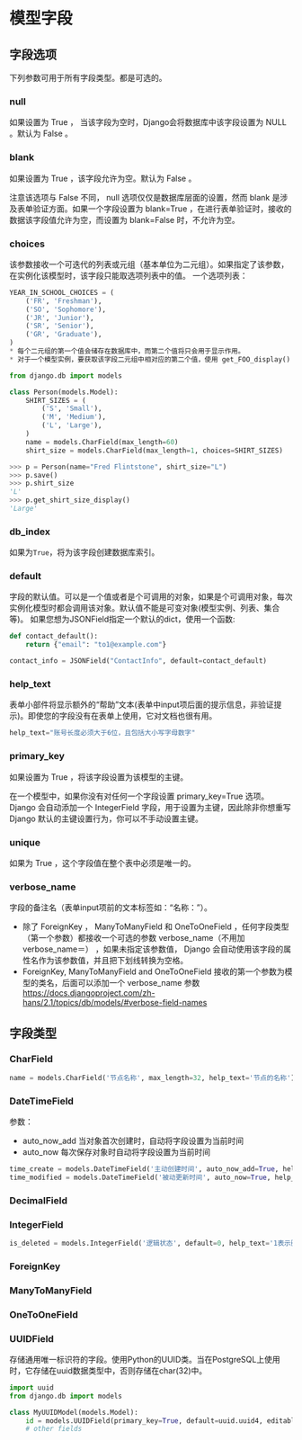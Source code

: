 # 模型字段


## 字段选项 

下列参数可用于所有字段类型。都是可选的。

### null
如果设置为 True ， 当该字段为空时，Django会将数据库中该字段设置为 NULL 。默认为 False 。

### blank
如果设置为 True ，该字段允许为空。默认为 False 。

注意该选项与 False 不同， null 选项仅仅是数据库层面的设置，然而 blank 是涉及表单验证方面。如果一个字段设置为 blank=True ，在进行表单验证时，接收的数据该字段值允许为空，而设置为 blank=False 时，不允许为空。

### choices
该参数接收一个可迭代的列表或元组（基本单位为二元组）。如果指定了该参数，在实例化该模型时，该字段只能取选项列表中的值。
一个选项列表：
```python
YEAR_IN_SCHOOL_CHOICES = (
    ('FR', 'Freshman'),
    ('SO', 'Sophomore'),
    ('JR', 'Junior'),
    ('SR', 'Senior'),
    ('GR', 'Graduate'),
)
* 每个二元组的第一个值会储存在数据库中，而第二个值将只会用于显示作用。
* 对于一个模型实例，要获取该字段二元组中相对应的第二个值，使用 get_FOO_display() 方法。例如：
```
```python
from django.db import models

class Person(models.Model):
    SHIRT_SIZES = (
        ('S', 'Small'),
        ('M', 'Medium'),
        ('L', 'Large'),
    )
    name = models.CharField(max_length=60)
    shirt_size = models.CharField(max_length=1, choices=SHIRT_SIZES)
```
```python
>>> p = Person(name="Fred Flintstone", shirt_size="L")
>>> p.save()
>>> p.shirt_size
'L'
>>> p.get_shirt_size_display()
'Large'
```

### db_index
如果为```True```，将为该字段创建数据库索引。

### default
字段的默认值。可以是一个值或者是个可调用的对象，如果是个可调用对象，每次实例化模型时都会调用该对象。默认值不能是可变对象(模型实例、列表、集合等)。
如果您想为JSONField指定一个默认的dict，使用一个函数:
```python
def contact_default():
    return {"email": "to1@example.com"}

contact_info = JSONField("ContactInfo", default=contact_default)
```

### help_text
表单小部件将显示额外的“帮助”文本(表单中input项后面的提示信息，非验证提示)。即使您的字段没有在表单上使用，它对文档也很有用。
```python
help_text="账号长度必须大于6位，且包括大小写字母数字"
```

### primary_key
如果设置为 True ，将该字段设置为该模型的主键。

在一个模型中，如果你没有对任何一个字段设置 primary_key=True 选项。 Django 会自动添加一个 IntegerField 字段，用于设置为主键，因此除非你想重写 Django 默认的主键设置行为，你可以不手动设置主键。

### unique
如果为 True ，这个字段值在整个表中必须是唯一的。

### verbose_name
字段的备注名（表单input项前的文本标签如：“名称：”）。
* 除了 ForeignKey ， ManyToManyField 和 OneToOneField ，任何字段类型（第一个参数）都接收一个可选的参数 verbose_name（不用加verbose_name＝） ，如果未指定该参数值， Django 会自动使用该字段的属性名作为该参数值，并且把下划线转换为空格。
* ForeignKey, ManyToManyField and OneToOneField 接收的第一个参数为模型的类名，后面可以添加一个 verbose_name 参数
https://docs.djangoproject.com/zh-hans/2.1/topics/db/models/#verbose-field-names


## 字段类型

### CharField
```python
name = models.CharField('节点名称', max_length=32, help_text='节点的名称')
```

### DateTimeField
参数：
* auto_now_add 当对象首次创建时，自动将字段设置为当前时间
* auto_now 每次保存对象时自动将字段设置为当前时间
```python
time_create = models.DateTimeField('主动创建时间', auto_now_add=True, help_text='主动创建时间')
time_modified = models.DateTimeField('被动更新时间', auto_now=True, help_text='被动更新时间')
```

### DecimalField

### IntegerField
```python
is_deleted = models.IntegerField('逻辑状态', default=0, help_text='1表示删除 0表示未删除')
```

### ForeignKey

### ManyToManyField

### OneToOneField

### UUIDField
存储通用唯一标识符的字段。使用Python的UUID类。当在PostgreSQL上使用时，它存储在uuid数据类型中，否则存储在char(32)中。
```python
import uuid
from django.db import models

class MyUUIDModel(models.Model):
    id = models.UUIDField(primary_key=True, default=uuid.uuid4, editable=False)
    # other fields
```
